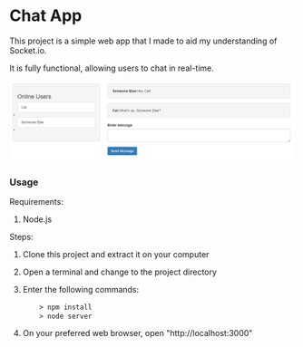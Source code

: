 # Chat App

This project is a simple web app that I made to aid my understanding of Socket.io.

It is fully functional, allowing users to chat in real-time.

![Alt text](/screenshots/screenshot1.png?raw=true "Chat App")

### Usage ###

Requirements:

1. Node.js

Steps:

1. Clone this project and extract it on your computer
2. Open a terminal and change to the project directory
3. Enter the following commands:

	```
		> npm install
		> node server
	```
4. On your preferred web browser, open "http://localhost:3000"
